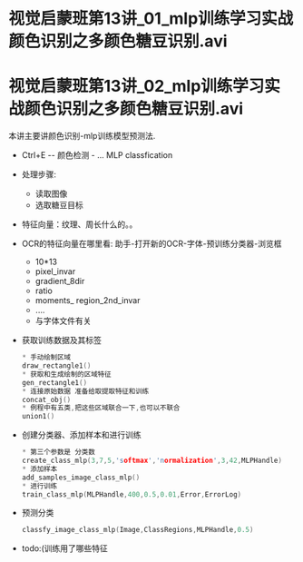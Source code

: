 # 视觉启蒙班第13讲\_01\_mlp训练学习实战颜色识别之多颜色糖豆识别.avi
# 视觉启蒙班第13讲\_02\_mlp训练学习实战颜色识别之多颜色糖豆识别.avi

本讲主要讲颜色识别-mlp训练模型预测法.

+ Ctrl+E -- 颜色检测 -  ... MLP classfication

+ 处理步骤:
  + 读取图像
  + 选取糖豆目标
  
+ 特征向量：纹理、周长什么的。。

+ OCR的特征向量在哪里看: 助手-打开新的OCR-字体-预训练分类器-浏览框

  + 10*13
  + pixel\_invar
  + gradient\_8dir
  + ratio
  + moments\_ region\_2nd\_invar
  + ....
  + 与字体文件有关

+ 获取训练数据及其标签

  ```C
  * 手动绘制区域
  draw_rectangle1()
  * 获取和生成绘制的区域特征
  gen_rectangle1()
  * 连接原始数据 准备给取提取特征和训练
  concat_obj()
  * 例程中有五类,把这些区域联合一下,也可以不联合
  union1()
  ```
  
+ 创建分类器、添加样本和进行训练
  
  ```C
  * 第三个参数是 分类数
  create_class_mlp(3,7,5,'softmax','normalization',3,42,MLPHandle)
  * 添加样本
  add_samples_image_class_mlp()
  * 进行训练
  train_class_mlp(MLPHandle,400,0.5,0.01,Error,ErrorLog)
  ```
  
+ 预测分类
  ```C
  classfy_image_class_mlp(Image,ClassRegions,MLPHandle,0.5)
  ```
  
  
+ todo:(训练用了哪些特征
  
  
  
  

